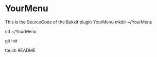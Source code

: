 YourMenu
========

This is the SourceCode of the Bukkit plugin YourMenu
mkdir ~/YourMenu

cd ~/YourMenu

git init


touch README
